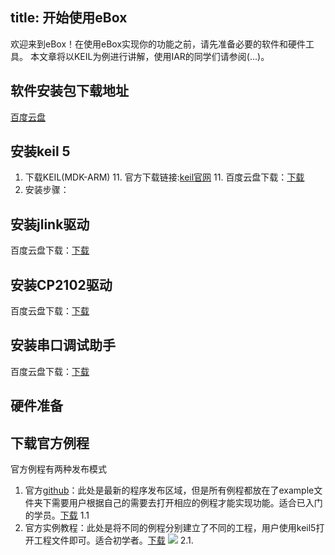 title: 开始使用eBox
---
欢迎来到eBox！在使用eBox实现你的功能之前，请先准备必要的软件和硬件工具。
本文章将以KEIL为例进行讲解，使用IAR的同学们请参阅(...)。

## 软件安装包下载地址
[百度云盘](http://pan.baidu.com/share/link?shareid=2806070646&uk=1140968500#list/path=%2F&parentPath=%2Febox%2Febox_stm32f1x)
## 安装keil 5
1. 下载KEIL(MDK-ARM)
    11. 官方下载链接:[keil官网](http://www.keil.com/)
    11. 百度云盘下载：[下载](http://pan.baidu.com/share/link?shareid=2806070646&uk=1140968500#list/path=%2Febox%2Febox_stm32f1x%2F%E3%80%90eBox%E7%94%9F%E6%80%81%E5%9C%88%E3%80%91%E5%85%AC%E5%BC%80%E8%B5%84%E6%96%99%2F%E5%85%AC%E5%BC%80%E8%B5%84%E6%96%99%2F2.%E8%BD%AF%E4%BB%B6%E5%B7%A5%E5%85%B7&parentPath=%2Febox%2Febox_stm32f1x)
1. 安装步骤：


## 安装jlink驱动
百度云盘下载：[下载](http://pan.baidu.com/share/link?shareid=2806070646&uk=1140968500#list/path=%2Febox%2Febox_stm32f1x%2F%E3%80%90eBox%E7%94%9F%E6%80%81%E5%9C%88%E3%80%91%E5%85%AC%E5%BC%80%E8%B5%84%E6%96%99%2F%E5%85%AC%E5%BC%80%E8%B5%84%E6%96%99%2F2.%E8%BD%AF%E4%BB%B6%E5%B7%A5%E5%85%B7&parentPath=%2Febox%2Febox_stm32f1x)
## 安装CP2102驱动
百度云盘下载：[下载](http://pan.baidu.com/share/link?shareid=2806070646&uk=1140968500#list/path=%2Febox%2Febox_stm32f1x%2F%E3%80%90eBox%E7%94%9F%E6%80%81%E5%9C%88%E3%80%91%E5%85%AC%E5%BC%80%E8%B5%84%E6%96%99%2F%E5%85%AC%E5%BC%80%E8%B5%84%E6%96%99%2F2.%E8%BD%AF%E4%BB%B6%E5%B7%A5%E5%85%B7&parentPath=%2Febox%2Febox_stm32f1x)
## 安装串口调试助手
百度云盘下载：[下载](http://pan.baidu.com/share/link?shareid=2806070646&uk=1140968500#list/path=%2Febox%2Febox_stm32f1x%2F%E3%80%90eBox%E7%94%9F%E6%80%81%E5%9C%88%E3%80%91%E5%85%AC%E5%BC%80%E8%B5%84%E6%96%99%2F%E5%85%AC%E5%BC%80%E8%B5%84%E6%96%99%2F2.%E8%BD%AF%E4%BB%B6%E5%B7%A5%E5%85%B7&parentPath=%2Febox%2Febox_stm32f1x)

## 硬件准备


## 下载官方例程
官方例程有两种发布模式
1. 官方[github](https://github.com/eboxmaker/ebox_stm32f1xx)：此处是最新的程序发布区域，但是所有例程都放在了example文件夹下需要用户根据自己的需要去打开相应的例程才能实现功能。适合已入门的学员。[下载](https://github.com/eboxmaker/ebox_stm32f1xx)
 1.1
2. 官方实例教程：此处是将不同的例程分别建立了不同的工程，用户使用keil5打开工程文件即可。适合初学者。[下载](http://pan.baidu.com/share/link?shareid=2806070646&uk=1140968500#list/path=%2Febox%2Febox_stm32f1x%2F%E3%80%90eBox%E7%94%9F%E6%80%81%E5%9C%88%E3%80%91%E5%85%AC%E5%BC%80%E8%B5%84%E6%96%99%2F%E5%85%AC%E5%BC%80%E8%B5%84%E6%96%99%2F3.%E4%BB%A3%E7%A0%81&parentPath=%2Febox%2Febox_stm32f1x)
 ![](http://i1.piimg.com/567571/c518342b2f3ad4f6.png)
 2.1. 

